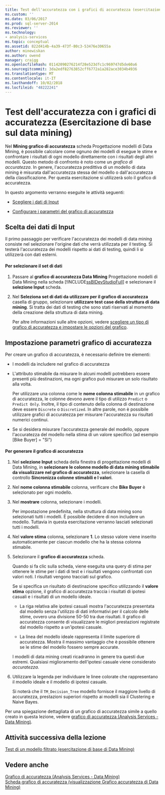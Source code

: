 ```yaml
---
title: Test dell'accuratezza con i grafici di accuratezza (esercitazione di base di Data Mining) | Microsoft Docs
ms.custom: ''
ms.date: 03/06/2017
ms.prod: sql-server-2014
ms.reviewer: ''
ms.technology:
- analysis-services
ms.topic: conceptual
ms.assetid: 822d414b-4a39-473f-80c3-53476e30655a
author: minewiskan
ms.author: owend
manager: craigg
ms.openlocfilehash: 01142090276214f28e523dfc1c969747d5de60a6
ms.sourcegitcommit: 3da2edf82763852cff6772a1a282ace3034b4936
ms.translationtype: MT
ms.contentlocale: it-IT
ms.lasthandoff: 10/02/2018
ms.locfileid: "48222241"
---
```

# <a name="testing-accuracy-with-lift-charts-basic-data-mining-tutorial"></a>Test dell'accuratezza con i grafici di accuratezza (Esercitazione di base sul data mining)
  Nel **Mining grafico di accuratezza** scheda Progettazione modelli di Data Mining, è possibile calcolare come ognuno dei modelli di esegue le stime e confrontare i risultati di ogni modello direttamente con i risultati degli altri modelli. Questo metodo di confronto è noto come un *grafico di accuratezza*. In genere, l'accuratezza predittiva di un modello di data mining è misurata dall'accuratezza stessa del modello o dall'accuratezza della classificazione. Per questa esercitazione si utilizzerà solo il grafico di accuratezza.  
  
 In questo argomento verranno eseguite le attività seguenti:  
  
-   [Scegliere i dati di Input](#BKMK_InputData)  
  
-   [Configurare i parametri del grafico di accuratezza](#BKMK_Selecting)  
  
##  <a name="BKMK_InputData"></a> Scelta dei dati di Input  
 Il primo passaggio per verificare l'accuratezza dei modelli di data mining consiste nel selezionare l'origine dati che verrà utilizzata per il testing. Si testerà l'accuratezza dei modelli rispetto ai dati di testing, quindi li si utilizzerà con dati esterni.  
  
#### <a name="to-select-the-data-set"></a>Per selezionare il set di dati  
  
1.  Passare al **grafico di accuratezza Data Mining** Progettazione modelli di Data Mining nella scheda [!INCLUDE[ssBIDevStudioFull](../includes/ssbidevstudiofull-md.md)] e selezionare il **selezione Input** scheda.  
  
2.  Nel **Seleziona set di dati da utilizzare per il grafico di accuratezza** casella di gruppo, selezionare **utilizzare test case della struttura di data mining**. Si tratta dei dati di testing che sono stati riservati al momento della creazione della struttura di data mining.  
  
     Per altre informazioni sulle altre opzioni, vedere [scegliere un tipo di grafico di accuratezza e impostare le opzioni del grafico](../../2014/analysis-services/data-mining/choose-an-accuracy-chart-type-and-set-chart-options.md).  
  
##  <a name="BKMK_Selecting"></a> Impostazione parametri grafico di accuratezza  
 Per creare un grafico di accuratezza, è necessario definire tre elementi:  
  
-   I modelli da includere nel grafico di accuratezza  
  
-   L'attributo stimabile da misurare In alcuni modelli potrebbero essere presenti più destinazioni, ma ogni grafico può misurare un solo risultato alla volta.  
  
     Per utilizzare una colonna come le **nome colonna stimabile** in un grafico di accuratezza, le colonne devono avere il tipo di utilizzo `Predict` o `Predict Only`. Inoltre, il tipo di contenuto della colonna di destinazione deve essere `Discrete` o `Discretized`. In altre parole, non è possibile utilizzare grafici di accuratezza per misurare l'accuratezza su risultati numerici continui.  
  
-   Se si desidera misurare l'accuratezza generale del modello, oppure l'accuratezza del modello nella stima di un valore specifico (ad esempio [Bike Buyer] = "Sì")  
  
#### <a name="to-generate-the-lift-chart"></a>Per generare il grafico di accuratezza  
  
1.  Nel **selezione Input** scheda della finestra di progettazione modelli di Data Mining, in **selezionare le colonne modello di data mining stimabile da visualizzare nel grafico di accuratezza**, selezionare la casella di controllo **Sincronizza colonne stimabili e I valori**.  
  
2.  Nel **nome colonna stimabile** colonna, verificare che **Bike Buyer** è selezionato per ogni modello.  
  
3.  Nel **mostrare** colonna, selezionare i modelli.  
  
     Per impostazione predefinita, nella struttura di data mining sono selezionati tutti i modelli. È possibile decidere di non includere un modello. Tuttavia in questa esercitazione verranno lasciati selezionati tutti i modelli.  
  
4.  Nel **valore stima** colonna, selezionare **1**. Lo stesso valore viene inserito automaticamente per ciascun modello che ha la stessa colonna stimabile.  
  
5.  Selezionare il **grafico di accuratezza** scheda.  
  
     Quando si fa clic sulla scheda, viene eseguita una query di stima per ottenere le stime per i dati di test e i risultati vengono confrontati con valori noti. I risultati vengono tracciati sul grafico.  
  
     Se si specifica un risultato di destinazione specifico utilizzando il **valore stima** opzione, il grafico di accuratezza traccia i risultati di ipotesi casuali e i risultati di un modello ideale.  
  
    -   La riga relativa alle ipotesi casuali mostra l'accuratezza presentata dal modello senza l'utilizzo di dati informativi per il calcolo delle stime, ovvero una divisione 50-50 tra due risultati. Il grafico di accuratezza consente di visualizzare le migliori prestazioni registrate dal modello rispetto a un'ipotesi casuale.  
  
    -   La linea del modello ideale rappresenta il limite superiore di accuratezza. Mostra il massimo vantaggio che è possibile ottenere se le stime del modello fossero sempre accurate.  
  
     I modelli di data mining creati ricadranno in genere tra questi due estremi. Qualsiasi miglioramento dell'ipotesi casuale viene considerato *accuratezza*.  
  
6.  Utilizzare la legenda per individuare le linee colorate che rappresentano il modello ideale e il modello di ipotesi casuale.  
  
     Si noterà che il `TM_Decision_Tree` modello fornisce il maggiore livello di accuratezza, prestazioni superiori rispetto ai modelli sia il Clustering e Naive Bayes.  
  
 Per una spiegazione dettagliata di un grafico di accuratezza simile a quello creato in questa lezione, vedere [grafico di accuratezza &#40;Analysis Services - Data Mining&#41;](../../2014/analysis-services/data-mining/lift-chart-analysis-services-data-mining.md).  
  
## <a name="next-task-in-lesson"></a>Attività successiva della lezione  
 [Test di un modello filtrato &#40;esercitazione di base di Data Mining&#41;](../../2014/tutorials/testing-a-filtered-model-basic-data-mining-tutorial.md)  
  
## <a name="see-also"></a>Vedere anche  
 [Grafico di accuratezza &#40;Analysis Services - Data Mining&#41;](../../2014/analysis-services/data-mining/lift-chart-analysis-services-data-mining.md)   
 [Scheda grafico di accuratezza &#40;visualizzazione Grafico accuratezza di Data Mining&#41;](../../2014/analysis-services/lift-chart-tab-mining-accuracy-chart-view.md)  
  
  
